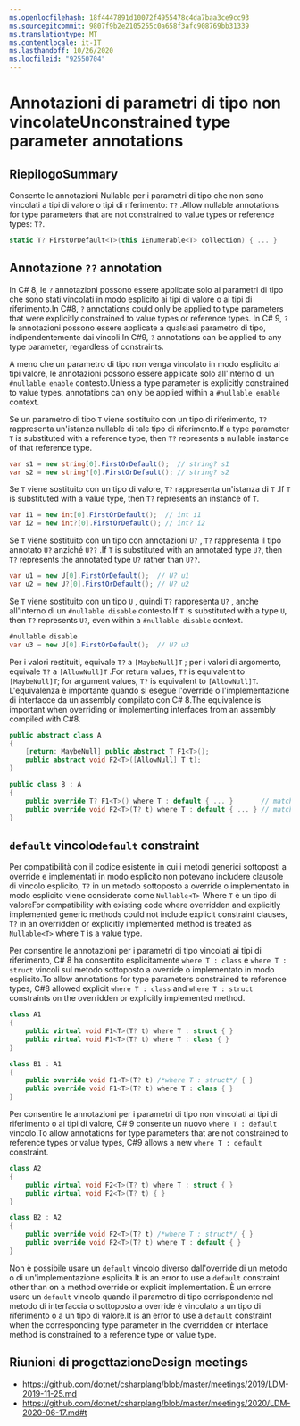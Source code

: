```yaml
---
ms.openlocfilehash: 18f4447891d10072f4955478c4da7baa3ce9cc93
ms.sourcegitcommit: 9807f9b2e2105255c0a658f3afc908769bb31339
ms.translationtype: MT
ms.contentlocale: it-IT
ms.lasthandoff: 10/26/2020
ms.locfileid: "92550704"
---
```

# <a name="unconstrained-type-parameter-annotations"></a><span data-ttu-id="8ba2f-101">Annotazioni di parametri di tipo non vincolate</span><span class="sxs-lookup"><span data-stu-id="8ba2f-101">Unconstrained type parameter annotations</span></span>

## <a name="summary"></a><span data-ttu-id="8ba2f-102">Riepilogo</span><span class="sxs-lookup"><span data-stu-id="8ba2f-102">Summary</span></span>

<span data-ttu-id="8ba2f-103">Consente le annotazioni Nullable per i parametri di tipo che non sono vincolati a tipi di valore o tipi di riferimento: `T?` .</span><span class="sxs-lookup"><span data-stu-id="8ba2f-103">Allow nullable annotations for type parameters that are not constrained to value types or reference types: `T?`.</span></span>
```C#
static T? FirstOrDefault<T>(this IEnumerable<T> collection) { ... }
```

## <a name="-annotation"></a><span data-ttu-id="8ba2f-104">Annotazione `?`</span><span class="sxs-lookup"><span data-stu-id="8ba2f-104">`?` annotation</span></span>

<span data-ttu-id="8ba2f-105">In C# 8, le `?` annotazioni possono essere applicate solo ai parametri di tipo che sono stati vincolati in modo esplicito ai tipi di valore o ai tipi di riferimento.</span><span class="sxs-lookup"><span data-stu-id="8ba2f-105">In C#8, `?` annotations could only be applied to type parameters that were explicitly constrained to value types or reference types.</span></span>
<span data-ttu-id="8ba2f-106">In C# 9, `?` le annotazioni possono essere applicate a qualsiasi parametro di tipo, indipendentemente dai vincoli.</span><span class="sxs-lookup"><span data-stu-id="8ba2f-106">In C#9, `?` annotations can be applied to any type parameter, regardless of constraints.</span></span>

<span data-ttu-id="8ba2f-107">A meno che un parametro di tipo non venga vincolato in modo esplicito ai tipi valore, le annotazioni possono essere applicate solo all'interno di un `#nullable enable` contesto.</span><span class="sxs-lookup"><span data-stu-id="8ba2f-107">Unless a type parameter is explicitly constrained to value types, annotations can only be applied within a `#nullable enable` context.</span></span>

<span data-ttu-id="8ba2f-108">Se un parametro di tipo `T` viene sostituito con un tipo di riferimento, `T?` rappresenta un'istanza nullable di tale tipo di riferimento.</span><span class="sxs-lookup"><span data-stu-id="8ba2f-108">If a type parameter `T` is substituted with a reference type, then `T?` represents a nullable instance of that reference type.</span></span>
```C#
var s1 = new string[0].FirstOrDefault();  // string? s1
var s2 = new string?[0].FirstOrDefault(); // string? s2
```

<span data-ttu-id="8ba2f-109">Se `T` viene sostituito con un tipo di valore, `T?` rappresenta un'istanza di `T` .</span><span class="sxs-lookup"><span data-stu-id="8ba2f-109">If `T` is substituted with a value type, then `T?` represents an instance of `T`.</span></span>
```C#
var i1 = new int[0].FirstOrDefault();  // int i1
var i2 = new int?[0].FirstOrDefault(); // int? i2
```

<span data-ttu-id="8ba2f-110">Se `T` viene sostituito con un tipo con annotazioni `U?` , `T?` rappresenta il tipo annotato `U?` anziché `U??` .</span><span class="sxs-lookup"><span data-stu-id="8ba2f-110">If `T` is substituted with an annotated type `U?`, then `T?` represents the annotated type `U?` rather than `U??`.</span></span>
```C#
var u1 = new U[0].FirstOrDefault();  // U? u1
var u2 = new U?[0].FirstOrDefault(); // U? u2
```

<span data-ttu-id="8ba2f-111">Se `T` viene sostituito con un tipo `U` , quindi `T?` rappresenta `U?` , anche all'interno di un `#nullable disable` contesto.</span><span class="sxs-lookup"><span data-stu-id="8ba2f-111">If `T` is substituted with a type `U`, then `T?` represents `U?`, even within a `#nullable disable` context.</span></span>
```C#
#nullable disable
var u3 = new U[0].FirstOrDefault();  // U? u3
```

<span data-ttu-id="8ba2f-112">Per i valori restituiti, equivale `T?` a `[MaybeNull]T` ; per i valori di argomento, equivale `T?` a `[AllowNull]T` .</span><span class="sxs-lookup"><span data-stu-id="8ba2f-112">For return values, `T?` is equivalent to `[MaybeNull]T`; for argument values, `T?` is equivalent to `[AllowNull]T`.</span></span>
<span data-ttu-id="8ba2f-113">L'equivalenza è importante quando si esegue l'override o l'implementazione di interfacce da un assembly compilato con C# 8.</span><span class="sxs-lookup"><span data-stu-id="8ba2f-113">The equivalence is important when overriding or implementing interfaces from an assembly compiled with C#8.</span></span>
```C#
public abstract class A
{
    [return: MaybeNull] public abstract T F1<T>();
    public abstract void F2<T>([AllowNull] T t);
}

public class B : A
{
    public override T? F1<T>() where T : default { ... }       // matches A.F1<T>()
    public override void F2<T>(T? t) where T : default { ... } // matches A.F2<T>()
}
```

## <a name="default-constraint"></a><span data-ttu-id="8ba2f-114">`default` vincolo</span><span class="sxs-lookup"><span data-stu-id="8ba2f-114">`default` constraint</span></span>

<span data-ttu-id="8ba2f-115">Per compatibilità con il codice esistente in cui i metodi generici sottoposti a override e implementati in modo esplicito non potevano includere clausole di vincolo esplicito, `T?` in un metodo sottoposto a override o implementato in modo esplicito viene considerato come `Nullable<T>` Where `T` è un tipo di valore</span><span class="sxs-lookup"><span data-stu-id="8ba2f-115">For compatibility with existing code where overridden and explicitly implemented generic methods could not include explicit constraint clauses, `T?` in an overridden or explicitly implemented method is treated as `Nullable<T>` where `T` is a value type.</span></span>

<span data-ttu-id="8ba2f-116">Per consentire le annotazioni per i parametri di tipo vincolati ai tipi di riferimento, C# 8 ha consentito esplicitamente `where T : class` e `where T : struct` vincoli sul metodo sottoposto a override o implementato in modo esplicito.</span><span class="sxs-lookup"><span data-stu-id="8ba2f-116">To allow annotations for type parameters constrained to reference types, C#8 allowed explicit `where T : class` and `where T : struct` constraints on the overridden or explicitly implemented method.</span></span>
```C#
class A1
{
    public virtual void F1<T>(T? t) where T : struct { }
    public virtual void F1<T>(T? t) where T : class { }
}

class B1 : A1
{
    public override void F1<T>(T? t) /*where T : struct*/ { }
    public override void F1<T>(T? t) where T : class { }
}
```

<span data-ttu-id="8ba2f-117">Per consentire le annotazioni per i parametri di tipo non vincolati ai tipi di riferimento o ai tipi di valore, C# 9 consente un nuovo `where T : default` vincolo.</span><span class="sxs-lookup"><span data-stu-id="8ba2f-117">To allow annotations for type parameters that are not constrained to reference types or value types, C#9 allows a new `where T : default` constraint.</span></span>
```C#
class A2
{
    public virtual void F2<T>(T? t) where T : struct { }
    public virtual void F2<T>(T? t) { }
}

class B2 : A2
{
    public override void F2<T>(T? t) /*where T : struct*/ { }
    public override void F2<T>(T? t) where T : default { }
}
```

<span data-ttu-id="8ba2f-118">Non è possibile usare un `default` vincolo diverso dall'override di un metodo o di un'implementazione esplicita.</span><span class="sxs-lookup"><span data-stu-id="8ba2f-118">It is an error to use a `default` constraint other than on a method override or explicit implementation.</span></span>
<span data-ttu-id="8ba2f-119">È un errore usare un `default` vincolo quando il parametro di tipo corrispondente nel metodo di interfaccia o sottoposto a override è vincolato a un tipo di riferimento o a un tipo di valore.</span><span class="sxs-lookup"><span data-stu-id="8ba2f-119">It is an error to use a `default` constraint when the corresponding type parameter in the overridden or interface method is constrained to a reference type or value type.</span></span>

## <a name="design-meetings"></a><span data-ttu-id="8ba2f-120">Riunioni di progettazione</span><span class="sxs-lookup"><span data-stu-id="8ba2f-120">Design meetings</span></span>

- https://github.com/dotnet/csharplang/blob/master/meetings/2019/LDM-2019-11-25.md
- https://github.com/dotnet/csharplang/blob/master/meetings/2020/LDM-2020-06-17.md#t
